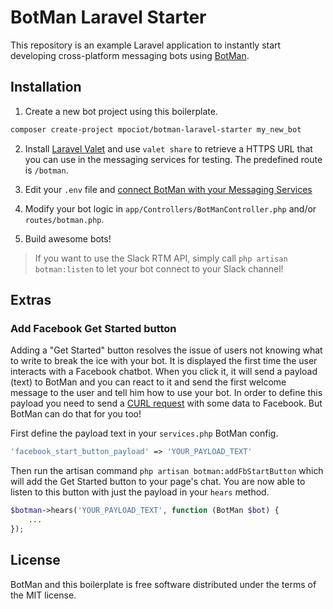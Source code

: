 # BotMan Laravel Starter

This repository is an example Laravel application to instantly start developing cross-platform messaging bots using [BotMan](https://github.com/mpociot/botman).

## Installation

1. Create a new bot project using this boilerplate.

```bash
composer create-project mpociot/botman-laravel-starter my_new_bot
```

2. Install [Laravel Valet](https://laravel.com/docs/5.3/valet) and use `valet share` to retrieve a HTTPS URL that you can use in 
the messaging services for testing. The predefined route is `/botman`.

3. Edit your `.env` file and [connect BotMan with your Messaging Services](https://github.com/mpociot/botman#connect-with-your-messaging-service)

4. Modify your bot logic in `app/Controllers/BotManController.php` and/or `routes/botman.php`.

5. Build awesome bots!

> If you want to use the Slack RTM API, simply call `php artisan botman:listen` to let your bot connect to your Slack channel!

## Extras

### Add Facebook Get Started button

Adding a "Get Started" button resolves the issue of users not knowing what to write to break the ice with your bot. It is displayed the first time the user interacts with a Facebook chatbot. When you click it, it will send a payload (text) to BotMan and you can react to it and send the first welcome message to the user and tell him how to use your bot. In order to define this payload you need to send a [CURL request](https://developers.facebook.com/docs/messenger-platform/messenger-profile/get-started-button) with some data to Facebook. But BotMan can do that for you too!

First define the payload text in your `services.php` BotMan config.

```php
'facebook_start_button_payload' => 'YOUR_PAYLOAD_TEXT'
```

Then run the artisan command `php artisan botman:addFbStartButton` which will add the Get Started button to your page's chat. You are now able to listen to this button with just the payload in your `hears` method.

```php
$botman->hears('YOUR_PAYLOAD_TEXT', function (BotMan $bot) {
	...
});
```

## License

BotMan and this boilerplate is free software distributed under the terms of the MIT license.
